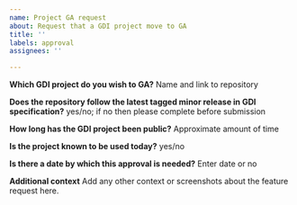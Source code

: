 ```yaml
---
name: Project GA request
about: Request that a GDI project move to GA
title: ''
labels: approval
assignees: ''

---
```


**Which GDI project do you wish to GA?**
Name and link to repository

**Does the repository follow the latest tagged minor release in GDI specification?**
yes/no; if no then please complete before submission

**How long has the GDI project been public?**
Approximate amount of time

**Is the project known to be used today?**
yes/no

**Is there a date by which this approval is needed?**
Enter date or no

**Additional context**
Add any other context or screenshots about the feature request here.

